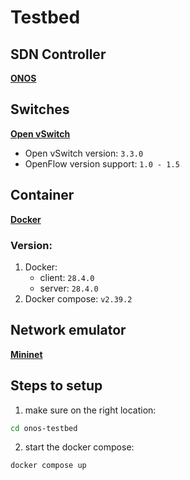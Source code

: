 # Testbed

## SDN Controller
[**ONOS**](https://opennetworking.org/onos/)

## Switches
[**Open vSwitch**](https://www.openvswitch.org/)

- Open vSwitch version: `3.3.0`
- OpenFlow version support: `1.0 - 1.5`

## Container
[**Docker**](https://www.docker.com/)
### Version:
1. Docker:
    - client: `28.4.0`
    - server: `28.4.0`
2. Docker compose: `v2.39.2`

## Network emulator 
[**Mininet**](https://mininet.org/)

## Steps to setup
1. make sure on the right location:
```bash
cd onos-testbed
```
2. start the docker compose:
```bash
docker compose up
```


